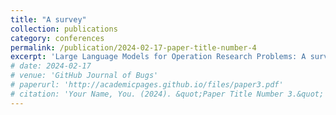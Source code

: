 ```yaml
---
title: "A survey"
collection: publications
category: conferences
permalink: /publication/2024-02-17-paper-title-number-4
excerpt: 'Large Language Models for Operation Research Problems: A survey'
# date: 2024-02-17
# venue: 'GitHub Journal of Bugs'  
# paperurl: 'http://academicpages.github.io/files/paper3.pdf'
# citation: 'Your Name, You. (2024). &quot;Paper Title Number 3.&quot; 1(3).'
---
```


